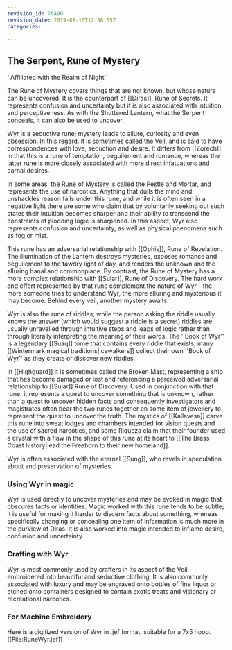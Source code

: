 ```yaml
---
revision_id: 76490
revision_date: 2019-08-16T12:36:55Z
categories:

---
```



## The Serpent, Rune of Mystery
''Affiliated with the Realm of Night''

The Rune of Mystery covers things that are not known, but whose nature can be uncovered. It is the counterpart of [[Diras]], Rune of Secrets. It represents confusion and uncertainty but it is also associated with intuition and perceptiveness. As with the Shuttered Lantern, what the Serpent conceals, it can also be used to uncover.

Wyr is a seductive rune; mystery leads to allure, curiosity and even obsession. In this regard, it is sometimes called the Veil, and is said to have correspondences with love, seduction and desire. It differs from [[Zorech]] in that this is a rune of temptation, beguilement and romance, whereas the latter rune is more closely associated with more direct infatuations and carnal desires. 

In some areas, the Rune of Mystery is called the Pestle and Mortar, and represents the use of narcotics. Anything that dulls the mind and unshackles reason falls under this rune, and while it is often seen in a negative light there are some who claim that by voluntarily seeking out such states their intuition becomes sharper and their ability to transcend the constraints of plodding logic is sharpened. In this aspect, Wyr also represents confusion and uncertainty, as well as physical phenomena such as fog or mist.

This rune has an adversarial relationship with [[Ophis]], Rune of Revelation. The illumination of the Lantern destroys mysteries, exposes romance and beguilement to the tawdry light of day, and renders the unknown and the alluring banal and commonplace. By contrast, the Rune of Mystery has a more complex relationship with [[Sular]], Rune of Discovery. The hard work and effort represented by that rune complement the nature of Wyr - the more someone tries to understand Wyr, the more alluring and mysterious it may become. Behind every veil, another mystery awaits.

Wyr is also the rune of riddles; while the person asking the riddle usually knows the answer (which would suggest a riddle is a secret) riddles are usually unravelled through intuitive steps and leaps of logic rather than through literally interpreting the meaning of their words. The ''Book of Wyr'' is a legendary [[Suaq]] tome that contains every riddle that exists; many [[Wintermark magical traditions|icewalkers]] collect their own ''Book of Wyr'' as they create or discover new riddles.

In [[Highguard]] it is sometimes called the Broken Mast, representing a ship that has become damaged or lost and referencing a perceived adversarial relationship to [[Sular]] Rune of Discovery. Used in conjunction with that rune, it represents a quest to uncover something that is unknown, rather than a quest to uncover hidden facts and consequently investigators and magistrates often bear the two runes together on some item of jewellery to represent the quest to uncover the truth. The mystics of [[Kallavesa]] carve this rune into sweat lodges and chambers intended for vision quests and the use of sacred narcotics, and some Riqueza claim that their founder used a crystal with a flaw in the shape of this rune at its heart to [[The Brass Coast history|lead the Freeborn to their new homeland]].

Wyr is often associated with the eternal [[Sung]], who revels in speculation about and preservation of mysteries.

### Using Wyr in magic
Wyr is used directly to uncover mysteries and may be evoked in magic that obscures facts or identities. Magic worked with this rune tends to be subtle; it is useful for making it harder to discern facts about something, whereas specifically changing or concealing one item of information is much more in the purview of Diras. It is also worked into magic intended to inflame desire, confusion and uncertainty.

### Crafting with Wyr
Wyr is most commonly used by crafters in its aspect of the Veil, embroidered into beautiful and seductive clothing. It is also commonly associated with luxury and may be engraved onto bottles of fine liquor or etched onto containers designed to contain exotic treats and visionary or recreational narcotics.

### For Machine Embroidery
Here is a digitized version of Wyr in .jef format, suitable for a 7x5 hoop. 
[[File:RuneWyr.jef]]


